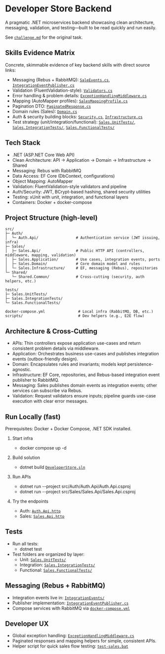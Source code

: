 # Developer Store Backend
A pragmatic .NET microservices backend showcasing clean architecture, messaging, validation, and testing—built to be read quickly and run easily.

See [`challenge.md`](challenge.md) for the original task.

## Skills Evidence Matrix
Concrete, skimmable evidence of key backend skills with direct source links:
- Messaging (Rebus + RabbitMQ): [`SaleEvents.cs`](src/Sales/Sales.Application/IntegrationEvents/SaleEvents.cs), [`IntegrationEventPublisher.cs`](src/Sales/Sales.Infrastructure/Messaging/IntegrationEventPublisher.cs)
- Validation (FluentValidation-style): [`Validators.cs`](src/Sales/Sales.Api/Validation/Validators.cs)
- Error handling & problem details: [`ExceptionHandlingMiddleware.cs`](src/Sales/Sales.Api/Middleware/ExceptionHandlingMiddleware.cs)
- Mapping (AutoMapper profiles): [`SalesMappingProfile.cs`](src/Sales/Sales.Api/Features/Sales/SalesMappingProfile.cs)
- Pagination DTO: [`PaginatedResponse.cs`](src/Sales/Sales.Api/Common/PaginatedResponse.cs)
- Domain rules (Sales): [`Domain.cs`](src/Sales/Sales.Domain/Domain.cs)
- Auth & security building blocks: [`Security.cs`](src/Shared/Shared.Common/Security/Security.cs), [`Infrastructure.cs`](src/Auth/Auth.Api/Infrastructure/Infrastructure.cs)
- Test strategy (unit/integration/functional): [`Sales.UnitTests/`](tests/Sales.UnitTests/), [`Sales.IntegrationTests/`](tests/Sales.IntegrationTests/), [`Sales.FunctionalTests/`](tests/Sales.FunctionalTests/)

## Tech Stack
- .NET (ASP.NET Core Web API)
- Clean Architecture: API → Application → Domain → Infrastructure → Shared
- Messaging: Rebus with RabbitMQ
- Data Access: EF Core (DbContext, configurations)
- Object Mapping: AutoMapper
- Validation: FluentValidation-style validators and pipeline
- Auth/Security: JWT, BCrypt-based hashing, shared security utilities
- Testing: xUnit with unit, integration, and functional layers
- Containers: Docker + docker-compose

## Project Structure (high-level)
```
src/
├─ Auth/
│  └─ Auth.Api/                 # Authentication service (JWT issuing, infra)
├─ Sales/
│  ├─ Sales.Api/                # Public HTTP API (controllers, middleware, mapping, validation)
│  ├─ Sales.Application/        # Use cases, integration events, ports
│  ├─ Sales.Domain/             # Core domain model and rules
│  └─ Sales.Infrastructure/     # EF, messaging (Rebus), repositories
└─ Shared/
   └─ Shared.Common/            # Cross-cutting (security, auth helpers, etc.)

tests/
├─ Sales.UnitTests/
├─ Sales.IntegrationTests/
└─ Sales.FunctionalTests/

docker-compose.yml               # Local infra (RabbitMQ, DB, etc.)
scripts/                         # Dev helpers (e.g., E2E flow)
```

## Architecture & Cross-Cutting
- APIs: Thin controllers expose application use-cases and return consistent problem details via middleware.
- Application: Orchestrates business use-cases and publishes integration events (outbox-friendly design).
- Domain: Encapsulates rules and invariants; models kept persistence-agnostic.
- Infrastructure: EF Core, repositories, and Rebus-based integration event publisher to RabbitMQ.
- Messaging: Sales publishes domain events as integration events; other services can subscribe via Rebus.
- Validation: Request validators ensure inputs; pipeline guards use-case execution with clear error messages.

## Run Locally (fast)
Prerequisites: Docker + Docker Compose, .NET SDK installed.

1) Start infra
   - docker compose up -d

2) Build solution
   - dotnet build [`DeveloperStore.sln`](DeveloperStore.sln)

3) Run APIs
   - dotnet run --project src/Auth/Auth.Api/Auth.Api.csproj
   - dotnet run --project src/Sales/Sales.Api/Sales.Api.csproj

4) Try the endpoints
   - Auth: [`Auth.Api.http`](src/Auth/Auth.Api/Auth.Api.http)
   - Sales: [`Sales.Api.http`](src/Sales/Sales.Api/Sales.Api.http)

## Tests
- Run all tests:
  - dotnet test
- Test folders are organized by layer:
  - Unit: [`Sales.UnitTests/`](tests/Sales.UnitTests/)
  - Integration: [`Sales.IntegrationTests/`](tests/Sales.IntegrationTests/)
  - Functional: [`Sales.FunctionalTests/`](tests/Sales.FunctionalTests/)

## Messaging (Rebus + RabbitMQ)
- Integration events live in: [`IntegrationEvents/`](src/Sales/Sales.Application/IntegrationEvents/)
- Publisher implementation: [`IntegrationEventPublisher.cs`](src/Sales/Sales.Infrastructure/Messaging/IntegrationEventPublisher.cs)
- Compose services with RabbitMQ via [`docker-compose.yml`](docker-compose.yml)

## Developer UX
- Global exception handling: [`ExceptionHandlingMiddleware.cs`](src/Sales/Sales.Api/Middleware/ExceptionHandlingMiddleware.cs)
- Paginated responses and mapping helpers for simple, consistent APIs.
- Helper script for quick sales flow testing: [`test-sales.bat`](scripts/test-sales.bat)
